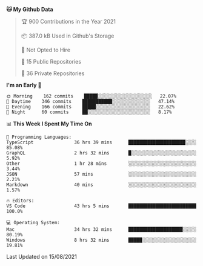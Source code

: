 <!--START_SECTION:waka-->
**🐱 My Github Data** 

> 🏆 900 Contributions in the Year 2021
 > 
> 📦 387.0 kB Used in Github's Storage 
 > 
> 🚫 Not Opted to Hire
 > 
> 📜 15 Public Repositories 
 > 
> 🔑 36 Private Repositories  
 > 
**I'm an Early 🐤** 

```text
🌞 Morning    162 commits    █████░░░░░░░░░░░░░░░░░░░░   22.07% 
🌆 Daytime    346 commits    ███████████░░░░░░░░░░░░░░   47.14% 
🌃 Evening    166 commits    █████░░░░░░░░░░░░░░░░░░░░   22.62% 
🌙 Night      60 commits     ██░░░░░░░░░░░░░░░░░░░░░░░   8.17%

```


📊 **This Week I Spent My Time On** 

```text
💬 Programming Languages: 
TypeScript               36 hrs 39 mins      █████████████████████░░░░   85.08% 
GraphQL                  2 hrs 32 mins       █░░░░░░░░░░░░░░░░░░░░░░░░   5.92% 
Other                    1 hr 28 mins        ░░░░░░░░░░░░░░░░░░░░░░░░░   3.44% 
JSON                     57 mins             ░░░░░░░░░░░░░░░░░░░░░░░░░   2.21% 
Markdown                 40 mins             ░░░░░░░░░░░░░░░░░░░░░░░░░   1.57%

🔥 Editors: 
VS Code                  43 hrs 5 mins       █████████████████████████   100.0%

💻 Operating System: 
Mac                      34 hrs 32 mins      ████████████████████░░░░░   80.19% 
Windows                  8 hrs 32 mins       █████░░░░░░░░░░░░░░░░░░░░   19.81%

```


 Last Updated on 15/08/2021
<!--END_SECTION:waka-->

